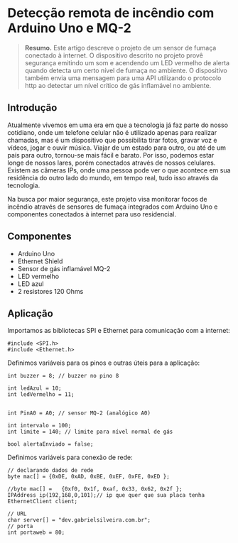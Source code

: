 # Detecção remota de incêndio com Arduino Uno e MQ-2
> **Resumo.** Este artigo descreve o projeto de um sensor de fumaça conectado à internet. O dispositivo descrito no projeto provê segurança emitindo um som e acendendo um LED vermelho de alerta quando detecta um certo nível de fumaça no ambiente. O dispositivo também envia uma mensagem para uma API utilizando o protocolo http ao detectar um nível crítico de gás inflamável no ambiente.
## Introdução

Atualmente vivemos em uma era em que a tecnologia já faz parte do nosso cotidiano, onde um telefone celular não é utilizado apenas para realizar chamadas, mas é um dispositivo que possibilita tirar fotos, gravar voz e vídeos, jogar e ouvir música. Viajar de um estado para outro, ou até de um país para outro, tornou-se mais fácil e barato. Por isso, podemos estar longe de nossos lares, porém conectados através de nossos celulares. Existem as câmeras IPs, onde uma pessoa pode ver o que acontece em sua residência do outro lado do mundo, em tempo real, tudo isso através da tecnologia.

Na busca por maior segurança, este projeto visa monitorar focos de incêndio através de sensores de fumaça integrados com Arduino Uno e componentes conectados à internet para uso residencial.
## Componentes
* Arduino Uno
* Ethernet Shield
* Sensor de gás inflamável MQ-2
* LED vermelho
* LED azul
* 2 resistores 120 Ohms
## Aplicação
Importamos as bibliotecas SPI e Ethernet para comunicação com a internet:
```console
#include <SPI.h>
#include <Ethernet.h>
```
Definimos variáveis para os pinos e outras úteis para a aplicação:
```console
int buzzer = 8; // buzzer no pino 8

int ledAzul = 10;
int ledVermelho = 11;


int PinA0 = A0; // sensor MQ-2 (analógico A0)

int intervalo = 100;
int limite = 140; // limite para nível normal de gás

bool alertaEnviado = false;
```
Definimos variáveis para conexão de rede:
```
// declarando dados de rede
byte mac[] = {0xDE, 0xAD, 0xBE, 0xEF, 0xFE, 0xED };

//byte mac[] =   {0xf0, 0x1f, 0xaf, 0x33, 0x62, 0x2f };
IPAddress ip(192,168,0,101);// ip que quer que sua placa tenha
EthernetClient client;

// URL
char server[] = "dev.gabrielsilveira.com.br";
// porta
int portaweb = 80;
```

